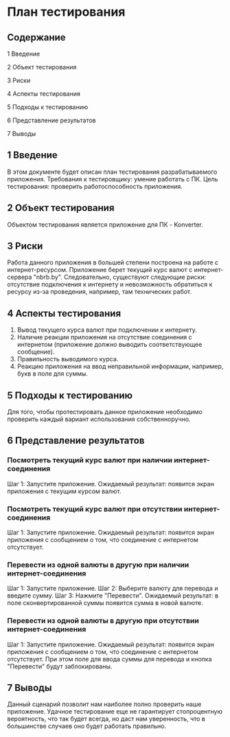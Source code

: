 # План тестирования

## Cодержание

1 Введение

2 Объект тестирования

3 Риски

4 Аспекты тестирования

5 Подходы к тестированию

6 Представление результатов

7 Выводы


## 1 Введение
В этом документе будет описан план тестирования разрабатываемого приложения.
Требования к тестировщику: умение работать с ПК.
Цель тестирования: проверить работоспособность приложения.

## 2 Объект тестирования
Объектом тестирования является приложение для ПК - Konverter.

## 3 Риски
Работа данного приложения в большей степени построена на работе с интернет-ресурсом. Приложение берет текущий курс валют с интернет-сервера "nbrb.by". Следовательно, существуют следующие риски: отсутствие подключения к интернету и невозможность обратиться к ресурсу из-за проведения, например, там технических работ.

## 4 Аспекты тестирования

1. Вывод текущего курса валют при подключении к интернету.
2. Наличие реакции приложения на отсутствие соединения с интернетом (приложение должно выводить соответствующее сообщение).
3. Правильность выводимого курса.
4. Реакцию приложения на ввод неправильной информации, например, букв в поле для суммы.

## 5 Подходы к тестированию
Для того, чтобы протестировать данное приложение необходимо проверить каждый вариант использования собственноручно.

## 6 Представление результатов
### Посмотреть текущий курс валют при наличии интернет-соединения
Шаг 1: Запустите приложение.
Ожидаемый результат: появится экран приложения с текущим курсом валют.

### Посмотреть текущий курс валют при отсутствии интернет-соединения
Шаг 1: Запустите приложение.
Ожидаемый результат: появится экран приложения с сообщением о том, что соединение с интернетом отсутствует.

### Перевести из одной валюты в другую при наличии интернет-соединения
Шаг 1: Запустите приложение.
Шаг 2: Выберите валюту для перевода и введите сумму.
Шаг 3: Нажмите "Перевести".
Ожидаемый результат: в поле сконвертированной суммы появится сумма в новой валюте.

### Перевести из одной валюты в другую при отсутствии интернет-соединения
Шаг 1: Запустите приложение.
Ожидаемый результат:  появится экран приложения с сообщением о том, что соединение с интернетом отсутствует. При этом поле для ввода суммы для перевода и кнопка "Перевести" будут заблокированы. 

## 7 Выводы

Данный сценарий позволит нам наиболее полно проверить наше приложение. Удачное тестирование еще не гарантирует стопроцентную вероятность, что так будет всегда, но даст нам уверенность, что в большинстве случаев оно будет работать правильно.
